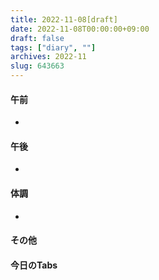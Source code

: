 ```yaml
---
title: 2022-11-08[draft]
date: 2022-11-08T00:00:00+09:00
draft: false
tags: ["diary", ""]
archives: 2022-11
slug: 643663
---
```

#### 午前
- 
#### 午後
- 
#### 体調
- 
#### その他
#### 今日のTabs